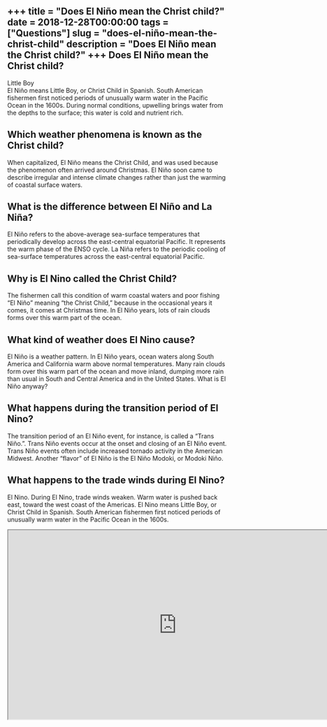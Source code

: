 +++
title = "Does El Niño mean the Christ child?"
date = 2018-12-28T00:00:00
tags = ["Questions"]
slug = "does-el-niño-mean-the-christ-child"
description = "Does El Niño mean the Christ child?"
+++
Does El Niño mean the Christ child?
-----------------------------------

Little Boy  
El Niño means Little Boy, or Christ Child in Spanish. South American fishermen first noticed periods of unusually warm water in the Pacific Ocean in the 1600s. During normal conditions, upwelling brings water from the depths to the surface; this water is cold and nutrient rich.

Which weather phenomena is known as the Christ child?
-----------------------------------------------------

When capitalized, El Niño means the Christ Child, and was used because the phenomenon often arrived around Christmas. El Niño soon came to describe irregular and intense climate changes rather than just the warming of coastal surface waters.

What is the difference between El Niño and La Niña?
---------------------------------------------------

El Niño refers to the above-average sea-surface temperatures that periodically develop across the east-central equatorial Pacific. It represents the warm phase of the ENSO cycle. La Niña refers to the periodic cooling of sea-surface temperatures across the east-central equatorial Pacific.

Why is El Nino called the Christ Child?
---------------------------------------

The fishermen call this condition of warm coastal waters and poor fishing “El Niño” meaning “the Christ Child,” because in the occasional years it comes, it comes at Christmas time. In El Niño years, lots of rain clouds forms over this warm part of the ocean.

What kind of weather does El Nino cause?
----------------------------------------

El Niño is a weather pattern. In El Niño years, ocean waters along South America and California warm above normal temperatures. Many rain clouds form over this warm part of the ocean and move inland, dumping more rain than usual in South and Central America and in the United States. What is El Niño anyway?

What happens during the transition period of El Nino?
-----------------------------------------------------

The transition period of an El Niño event, for instance, is called a “Trans Niño.”. Trans Niño events occur at the onset and closing of an El Niño event. Trans Niño events often include increased tornado activity in the American Midwest. Another “flavor” of El Niño is the El Niño Modoki, or Modoki Niño.

What happens to the trade winds during El Nino?
-----------------------------------------------

El Nino. During El Nino, trade winds weaken. Warm water is pushed back east, toward the west coast of the Americas. El Nino means Little Boy, or Christ Child in Spanish. South American fishermen first noticed periods of unusually warm water in the Pacific Ocean in the 1600s.

<iframe allow="accelerometer; autoplay; clipboard-write; encrypted-media; gyroscope; picture-in-picture" allowfullscreen="" class="__youtube_prefs__  epyt-is-override  no-lazyload" data-no-lazy="1" data-origheight="433" data-origwidth="770" data-skipgform_ajax_framebjll="" height="433" id="_ytid_35987" loading="lazy" src="https://www.youtube.com/embed/d6s0T0m3F8s?enablejsapi=1&autoplay=0&cc_load_policy=0&cc_lang_pref=&iv_load_policy=1&loop=0&modestbranding=0&rel=1&fs=1&playsinline=0&autohide=2&theme=dark&color=red&controls=1&" title="YouTube player" width="770"></iframe>